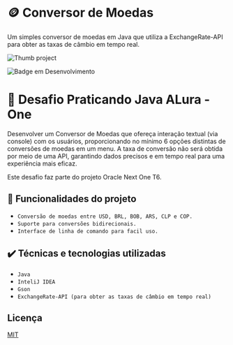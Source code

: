 
# 🪙 Conversor de Moedas 

Um simples conversor de moedas em Java que utiliza a ExchangeRate-API para obter as taxas de câmbio em tempo real.

![Thumb project](https://img.freepik.com/vetores-premium/conversor-de-moedas-de-dinheiro-icone-contorno-conversor-de-moedas-de-dinheiro-icone-vetor-cor-plana-isolada_96318-73780.jpg?w=740)

![Badge em Desenvolvimento](http://img.shields.io/static/v1?label=STATUS&message=FINALIZADO&color=GREEN&style=for-the-badge)

# 📑 Desafio Praticando Java ALura - One
Desenvolver um Conversor de Moedas que ofereça interação textual (via console) com os usuários, proporcionando no mínimo 6 opções distintas de conversões de moedas em um menu. A taxa de conversão não será obtida por meio de uma API, garantindo dados precisos e em tempo real para uma experiência mais eficaz.

Este desafio faz parte do projeto Oracle Next One T6.


## 🔨 Funcionalidades do projeto

- `Conversão de moedas entre USD, BRL, BOB, ARS, CLP e COP.` 
- `Suporte para conversões bidirecionais.` 
- `Interface de linha de comando para facil uso.` 

## ✔️ Técnicas e tecnologias utilizadas

- ``Java``
- ``InteliJ IDEA``
- ``Gson``
- ``ExchangeRate-API (para obter as taxas de câmbio em tempo real)``

## Licença

[MIT](https://choosealicense.com/licenses/mit/)

